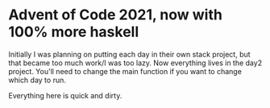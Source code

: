 # Advent of Code 2021, now with 100% more haskell
Initially I was planning on putting each day in their own stack project, but that became too much
work/I was too lazy. Now everything lives in the day2 project. You'll need to change the main
function if you want to change which day to run.

Everything here is quick and dirty.
